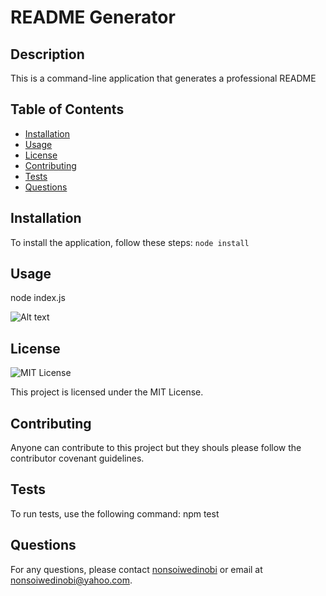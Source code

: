 
# README Generator

## Description
This is a command-line application that generates a professional README

## Table of Contents
- [Installation](#installation)
- [Usage](#usage)
- [License](#license)
- [Contributing](#contributing)
- [Tests](#tests)
- [Questions](#questions)

## Installation
To install the application, follow these steps: ```node install```

## Usage
node index.js

![Alt text](image.png)

## License
![MIT License](https://img.shields.io/badge/license-MIT-green)

This project is licensed under the MIT License.

## Contributing
Anyone can contribute to this project but they shouls please follow the contributor covenant guidelines.

## Tests
To run tests, use the following command: npm test

## Questions
For any questions, please contact [nonsoiwedinobi](https://github.com/nonsoiwedinobi) or email at nonsoiwedinobi@yahoo.com.
